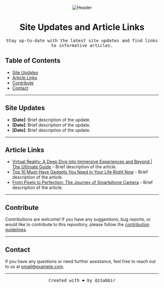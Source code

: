<!-- Add your own header image or logo -->
<p align="center">
  <img src="https://blogger.googleusercontent.com/img/b/R29vZ2xl/AVvXsEgH6PnX32DP1HjcU8YPTKXsbY2-gKvByNxSaavr4h51G0kQ7_2SOZQGwf0HNoisbWPOe_XCHpFuxSQ3JV2KoZvp8orDplgFHuEtgP1ju4xnN3WlLAeswor1XjRt3MzSkXUSis5iVZHaIMnb-7a4RKU3cC4C6MJ3vSf4s-HTal_SB51Gb2rwsnJHNv9TDg/s2000/front-view-modern-young-lady-colorful-coat-orange-t-shirt-playing-virtual-reality-black-background-gaming-interactive-play.jpg" alt="Header">
</p>

<!-- Add a catchy title -->
<h1 align="center">Site Updates and Article Links</h1>

<!-- Add a brief description -->
<p align="center">
  <samp>Stay up-to-date with the latest site updates and find links to informative articles.</samp>
</p>

<!-- Add a table of contents for easy navigation -->
## Table of Contents

- [Site Updates](#site-updates)
- [Article Links](#article-links)
- [Contribute](#contribute)
- [Contact](#contact)

---

<!-- Add a section for site updates -->
## Site Updates

- **[Date]**: Brief description of the update.
- **[Date]**: Brief description of the update.
- **[Date]**: Brief description of the update.

---

<!-- Add a section for article links -->
## Article Links

- [Virtual Reality: A Deep Dive into Immersive Experiences and Beyond | The Ultimate Guide](https://gadgetfusionlab.blogspot.com/2023/05/virtual-reality-deep-dive-into.html) - Brief description of the article.
- [Top 10 Must-Have Gadgets You Need in Your Life Right Now](https://gadgetfusionlab.blogspot.com/2023/04/top-10-must-have-gadgets-you-need-in.html) - Brief description of the article.
- [From Pixels to Perfection: The Journey of Smartphone Camera](https://gadgetfusionlab.blogspot.com/2023/05/from-pixels-to-perfection-journey-of_5.html) - Brief description of the article.

---

<!-- Add a section for contributions -->
## Contribute

Contributions are welcome! If you have any suggestions, bug reports, or would like to contribute to this repository, please follow the [contribution guidelines](CONTRIBUTING.md).

---

<!-- Add a section for contact information -->
## Contact

If you have any questions or need further assistance, feel free to reach out to us at [email@example.com](mailto:email@example.com).

---

<!-- Add a footer with your name and optional message -->
<p align="center">
  <samp>Created with ❤️ by @iSabbir</samp>
</p>
